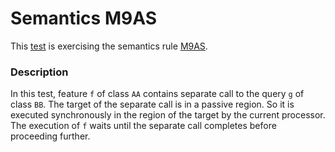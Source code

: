 # Semantics M9AS

This [test](.) is exercising the semantics rule [M9AS](../Readme.md).

### Description

In this test, feature `f` of class `AA` contains separate call to the query `g` of class `BB`. The target of the separate call is in a passive region. So it is executed synchronously in the region of the target by the current processor. The execution of `f` waits until the separate call completes before proceeding further.
